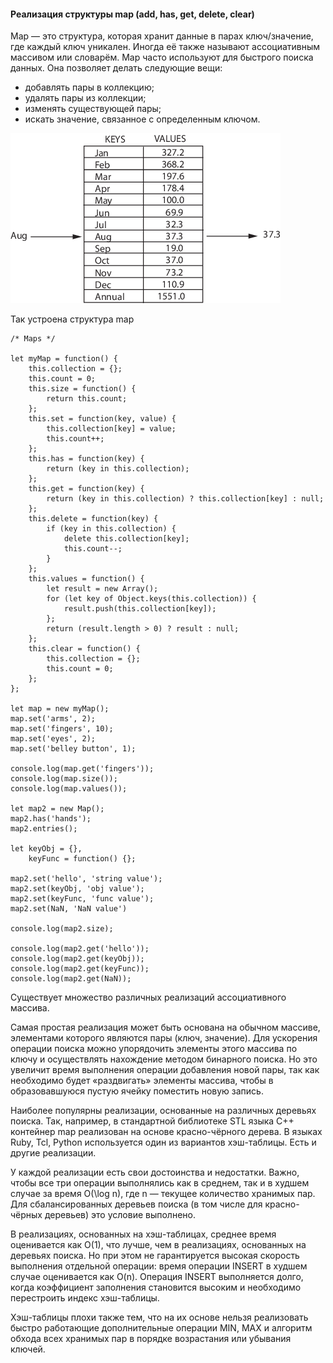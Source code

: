 #### Реализация структуры map (add, has, get, delete, clear)

Map — это структура, которая хранит данные в парах ключ/значение, где каждый ключ уникален. Иногда её также называют ассоциативным массивом или словарём. Map часто используют для быстрого поиска данных. Она позволяет делать следующие вещи:

* добавлять пары в коллекцию;
* удалять пары из коллекции;
* изменять существующей пары;
* искать значение, связанное с определенным ключом.

![image info](./25-1.png)

Так устроена структура map

```JS
/* Maps */

let myMap = function() {
	this.collection = {};
	this.count = 0;
	this.size = function() {
		return this.count;
	};
	this.set = function(key, value) {
		this.collection[key] = value;
		this.count++;
	};
	this.has = function(key) {
		return (key in this.collection);
	};
	this.get = function(key) {
		return (key in this.collection) ? this.collection[key] : null;
	};
	this.delete = function(key) {
		if (key in this.collection) {
			delete this.collection[key];
			this.count--;
		}
	};
	this.values = function() {
		let result = new Array();
		for (let key of Object.keys(this.collection)) {
			result.push(this.collection[key]);
		};
		return (result.length > 0) ? result : null;
	};
	this.clear = function() {
		this.collection = {};
		this.count = 0;
	};
};

let map = new myMap();
map.set('arms', 2);
map.set('fingers', 10);
map.set('eyes', 2);
map.set('belley button', 1);

console.log(map.get('fingers'));
console.log(map.size());
console.log(map.values());

let map2 = new Map();
map2.has('hands');
map2.entries();

let keyObj = {},
    keyFunc = function() {};

map2.set('hello', 'string value');
map2.set(keyObj, 'obj value');
map2.set(keyFunc, 'func value');
map2.set(NaN, 'NaN value')

console.log(map2.size);

console.log(map2.get('hello'));
console.log(map2.get(keyObj));
console.log(map2.get(keyFunc));
console.log(map2.get(NaN));
```

Существует множество различных реализаций ассоциативного массива.

Самая простая реализация может быть основана на обычном массиве, элементами которого являются пары (ключ, значение). Для ускорения операции поиска можно упорядочить элементы этого массива по ключу и осуществлять нахождение методом бинарного поиска. Но это увеличит время выполнения операции добавления новой пары, так как необходимо будет «раздвигать» элементы массива, чтобы в образовавшуюся пустую ячейку поместить новую запись.

Наиболее популярны реализации, основанные на различных деревьях поиска. Так, например, в стандартной библиотеке STL языка С++ контейнер map реализован на основе красно-чёрного дерева. В языках Ruby, Tcl, Python используется один из вариантов хэш-таблицы. Есть и другие реализации.

У каждой реализации есть свои достоинства и недостатки. Важно, чтобы все три операции выполнялись как в среднем, так и в худшем случае за время O(\log n), где n — текущее количество хранимых пар. Для сбалансированных деревьев поиска (в том числе для красно-чёрных деревьев) это условие выполнено.

В реализациях, основанных на хэш-таблицах, среднее время оценивается как O(1), что лучше, чем в реализациях, основанных на деревьях поиска. Но при этом не гарантируется высокая скорость выполнения отдельной операции: время операции INSERT в худшем случае оценивается как O(n). Операция INSERT выполняется долго, когда коэффициент заполнения становится высоким и необходимо перестроить индекс хэш-таблицы.

Хэш-таблицы плохи также тем, что на их основе нельзя реализовать быстро работающие дополнительные операции MIN, MAX и алгоритм обхода всех хранимых пар в порядке возрастания или убывания ключей.